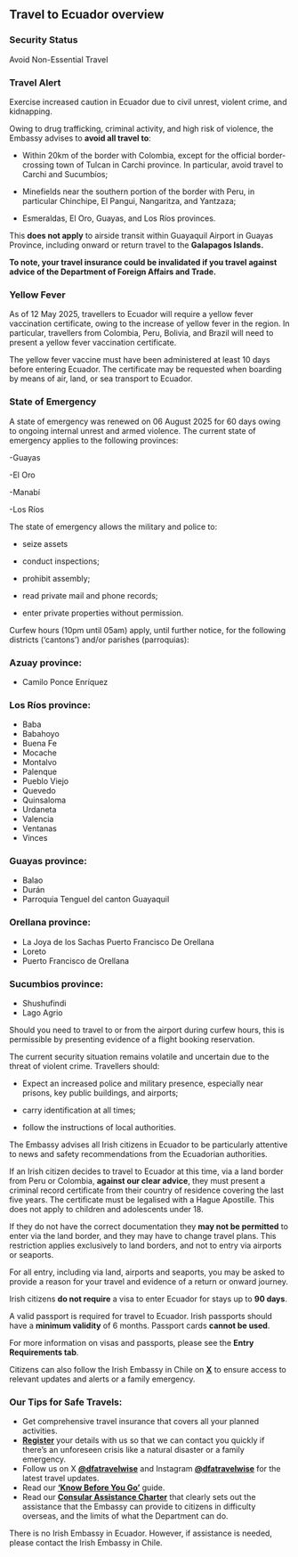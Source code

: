 ## Travel to Ecuador overview

### **Security Status**

Avoid Non-Essential Travel

### **Travel Alert**

Exercise increased caution in Ecuador due to civil unrest, violent crime, and kidnapping.

Owing to drug trafficking, criminal activity, and high risk of violence, the Embassy advises to **avoid all travel to**:

- Within 20km of the border with Colombia, except for the official border-crossing town of Tulcan in Carchi province. In particular, avoid travel to Carchi and Sucumbíos;

- Minefields near the southern portion of the border with Peru, in particular Chinchipe, El Pangui, Nangaritza, and Yantzaza;

- Esmeraldas, El Oro, Guayas, and Los Ríos provinces.

This **does not apply** to airside transit within Guayaquil Airport in Guayas Province, including onward or return travel to the **Galapagos Islands.**

**To note, your travel insurance could be invalidated if you travel against advice of the Department of Foreign Affairs and Trade.**

### **Yellow Fever**

As of 12 May 2025, travellers to Ecuador will require a yellow fever vaccination certificate, owing to the increase of yellow fever in the region. In particular, travellers from Colombia, Peru, Bolivia, and Brazil will need to present a yellow fever vaccination certificate.

The yellow fever vaccine must have been administered at least 10 days before entering Ecuador. The certificate may be requested when boarding by means of air, land, or sea transport to Ecuador.

### **State of Emergency**

A state of emergency was renewed on 06 August 2025 for 60 days owing to ongoing internal unrest and armed violence. The current state of emergency applies to the following provinces:

-Guayas

-El Oro

-Manabí

-Los Ríos

The state of emergency allows the military and police to:

- seize assets

- conduct inspections;

- prohibit assembly;

- read private mail and phone records;

- enter private properties without permission.

Curfew hours (10pm until 05am) apply, until further notice, for the following districts (‘cantons’) and/or parishes (parroquias):

### **Azuay province:**

* Camilo Ponce Enríquez

### **Los Ríos province:**

* Baba
* Babahoyo
* Buena Fe
* Mocache
* Montalvo
* Palenque
* Pueblo Viejo
* Quevedo
* Quinsaloma
* Urdaneta
* Valencia
* Ventanas
* Vinces

### **Guayas province:**

* Balao
* Durán
* Parroquia Tenguel del canton Guayaquil

### **Orellana province:**

* La Joya de los Sachas Puerto Francisco De Orellana
* Loreto
* Puerto Francisco de Orellana

### **Sucumbios province:**

* Shushufindi
* Lago Agrio

Should you need to travel to or from the airport during curfew hours, this is permissible by presenting evidence of a flight booking reservation.

The current security situation remains volatile and uncertain due to the threat of violent crime. Travellers should:

- Expect an increased police and military presence, especially near prisons, key public buildings, and airports;

- carry identification at all times;

- follow the instructions of local authorities.

The Embassy advises all Irish citizens in Ecuador to be particularly attentive to news and safety recommendations from the Ecuadorian authorities.

If an Irish citizen decides to travel to Ecuador at this time, via a land border from Peru or Colombia, **against our clear advice**, they must present a criminal record certificate from their country of residence covering the last five years. The certificate must be legalised with a Hague Apostille. This does not apply to children and adolescents under 18.

If they do not have the correct documentation they **may not be permitted** to enter via the land border, and they may have to change travel plans. This restriction applies exclusively to land borders, and not to entry via airports or seaports.

For all entry, including via land, airports and seaports, you may be asked to provide a reason for your travel and evidence of a return or onward journey.

Irish citizens **do not require** a visa to enter Ecuador for stays up to **90 days**.

A valid passport is required for travel to Ecuador. Irish passports should have a **minimum validity** of 6 months. Passport cards **cannot be used**.

For more information on visas and passports, please see the **Entry Requirements tab**.

Citizens can also follow the Irish Embassy in Chile on [**X**](https://twitter.com/irlembchile) to ensure access to relevant updates and alerts or a family emergency.

### **Our Tips for Safe Travels:**

* Get comprehensive travel insurance that covers all your planned activities.
* [**Register**](https://www.ireland.ie/en/dfa/overseas-travel/citizens-registration/) your details with us so that we can contact you quickly if there’s an unforeseen crisis like a natural disaster or a family emergency.
* Follow us on X [**@dfatravelwise**](https://www.twitter.com/DFATravelWise) and Instagram [**@dfatravelwise**](https://www.instagram.com/dfatravelwise/) for the latest travel updates.
* Read our [**‘Know Before You Go’**](https://www.ireland.ie/en/dfa/overseas-travel/know-before-you-go/) guide.
* Read our [**Consular Assistance Charter**](https://www.ireland.ie/en/dfa/overseas-travel/assistance-abroad/consular-assistance-charter/) that clearly sets out the assistance that the Embassy can provide to citizens in difficulty overseas, and the limits of what the Department can do.

There is no Irish Embassy in Ecuador. However, if assistance is needed, please contact the Irish Embassy in Chile.